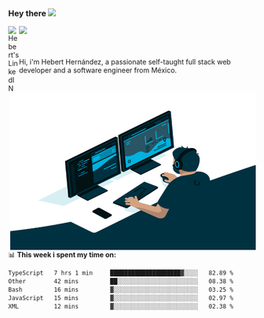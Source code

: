 ### Hey there <img src="https://media.giphy.com/media/hvRJCLFzcasrR4ia7z/giphy.gif" width="25px">
<a href="https://www.linkedin.com/in/evertcode/" target="_blank">
  <img align="left" alt="Hebert's LinkedIN" width="22px" src="https://raw.githubusercontent.com/peterthehan/peterthehan/master/assets/linkedin.svg" />
</a>

![](https://visitor-badge.glitch.me/badge?page_id=evertcode.evertcode)

<br />

Hi, i'm Hebert Hernández, a passionate self-taught full stack web developer and a software engineer from México.

<img align="right" alt="GIF" src="https://github.com/evertcode/evertcode/blob/master/code.gif?raw=true" width="500" height="320" />

📊 **This week i spent my time on:**

<!--START_SECTION:waka-->

```txt
TypeScript   7 hrs 1 min     ████████████████████▓░░░░   82.89 %
Other        42 mins         ██░░░░░░░░░░░░░░░░░░░░░░░   08.38 %
Bash         16 mins         ▓░░░░░░░░░░░░░░░░░░░░░░░░   03.25 %
JavaScript   15 mins         ▓░░░░░░░░░░░░░░░░░░░░░░░░   02.97 %
XML          12 mins         ▓░░░░░░░░░░░░░░░░░░░░░░░░   02.38 %
```

<!--END_SECTION:waka-->
